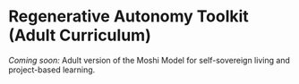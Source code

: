 # Regenerative Autonomy Toolkit (Adult Curriculum)
*Coming soon:* Adult version of the Moshi Model for self-sovereign living and project-based learning. 